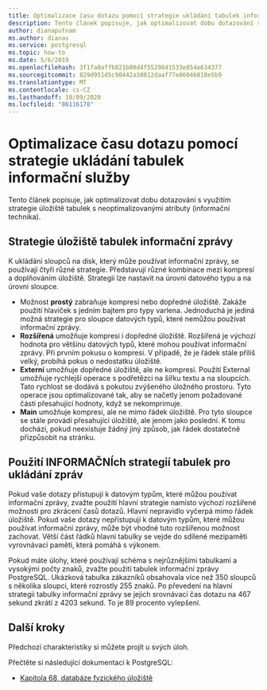 ```yaml
---
title: Optimalizace času dotazu pomocí strategie ukládání tabulek informační služby v Azure Database for PostgreSQL-Single server
description: Tento článek popisuje, jak optimalizovat dobu dotazování s využitím strategie ukládání tabulek informační služby na Azure Database for PostgreSQL jednom serveru.
author: dianaputnam
ms.author: dianas
ms.service: postgresql
ms.topic: how-to
ms.date: 5/6/2019
ms.openlocfilehash: 3f1fa0affb821b00d4f5529841533e854e634377
ms.sourcegitcommit: 829d951d5c90442a38012daaf77e86046018e5b9
ms.translationtype: MT
ms.contentlocale: cs-CZ
ms.lasthandoff: 10/09/2020
ms.locfileid: "86116178"
---
```

# <a name="optimize-query-time-with-the-toast-table-storage-strategy"></a>Optimalizace času dotazu pomocí strategie ukládání tabulek informační služby 
Tento článek popisuje, jak optimalizovat dobu dotazování s využitím strategie úložiště tabulek s neoptimalizovanými atributy (informační technika).

## <a name="toast-table-storage-strategies"></a>Strategie úložiště tabulek informační zprávy
K ukládání sloupců na disk, který může používat informační zprávy, se používají čtyři různé strategie. Představují různé kombinace mezi kompresí a doplňováním úložiště. Strategii lze nastavit na úrovni datového typu a na úrovni sloupce.
- Možnost **prostý** zabraňuje kompresi nebo dopředné úložiště. Zakáže použití hlaviček s jedním bajtem pro typy varlena. Jednoduchá je jediná možná strategie pro sloupce datových typů, které nemůžou používat informační zprávy.
- **Rozšířená** umožňuje kompresi i dopředné úložiště. Rozšířená je výchozí hodnota pro většinu datových typů, které mohou používat informační zprávy. Při prvním pokusu o kompresi. V případě, že je řádek stále příliš velký, probíhá pokus o nedostatku úložiště.
- **Externí** umožňuje dopředné úložiště, ale ne kompresi. Použití External umožňuje rychlejší operace s podřetězci na šířku textu a na sloupcích. Tato rychlost se dodává s pokutou zvýšeného úložného prostoru. Tyto operace jsou optimalizované tak, aby se načetly jenom požadované části přesahující hodnoty, když se nekomprimuje.
- **Main** umožňuje kompresi, ale ne mimo řádek úložiště. Pro tyto sloupce se stále provádí přesahující úložiště, ale jenom jako poslední. K tomu dochází, pokud neexistuje žádný jiný způsob, jak řádek dostatečně přizpůsobit na stránku.

## <a name="use-toast-table-storage-strategies"></a>Použití INFORMAČNÍch strategií tabulek pro ukládání zpráv
Pokud vaše dotazy přistupují k datovým typům, které můžou používat informační zprávy, zvažte použití hlavní strategie namísto výchozí rozšířené možnosti pro zkrácení časů dotazů. Hlavní nepravidlo vyčerpá mimo řádek úložiště. Pokud vaše dotazy nepřístupují k datovým typům, které můžou používat informační zprávy, může být vhodné tuto rozšířenou možnost zachovat. Větší část řádků hlavní tabulky se vejde do sdílené mezipaměti vyrovnávací paměti, která pomáhá s výkonem.

Pokud máte úlohy, které používají schéma s nejrůznějšími tabulkami a vysokými počty znaků, zvažte použití tabulek informační zprávy PostgreSQL. Ukázková tabulka zákazníků obsahovala více než 350 sloupců s několika sloupci, které rozrostly 255 znaků. Po převedení na hlavní strategii tabulky informační zprávy se jejich srovnávací čas dotazu na 467 sekund zkrátí z 4203 sekund. To je 89 procento vylepšení.

## <a name="next-steps"></a>Další kroky
Předchozí charakteristiky si můžete projít u svých úloh. 

Přečtěte si následující dokumentaci k PostgreSQL: 
- [Kapitola 68, databáze fyzického úložiště](https://www.postgresql.org/docs/current/storage-toast.html) 